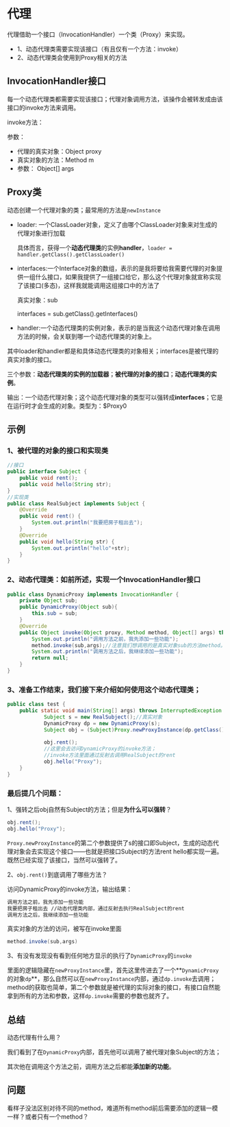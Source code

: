 # 代理

代理借助一个接口（InvocationHandler）一个类（Proxy）来实现。

- 1、动态代理类需要实现该接口（有且仅有一个方法：invoke）
- 2、动态代理类会使用到Proxy相关的方法

## InvocationHandler接口

每一个动态代理类都需要实现该接口；代理对象调用方法，该操作会被转发成由该接口的invoke方法来调用。

invoke方法：

参数：

- 代理的真实对象：Object proxy
- 真实对象的方法：Method m
- 参数： Object[] args

## Proxy类

动态创建一个代理对象的类；最常用的方法是`newInstance`

- loader: 一个ClassLoader对象，定义了由哪个ClassLoader对象来对生成的代理对象进行加载

  具体而言，获得一个**动态代理类**的实例**handler**，`loader = handler.getClass().getClassLoader()`

- interfaces:一个Interface对象的数组，表示的是我将要给我需要代理的对象提供一组什么接口，如果我提供了一组接口给它，那么这个代理对象就宣称实现了该接口(多态)，这样我就能调用这组接口中的方法了

  真实对象：sub

  interfaces = sub.getClass().getInterfaces()

- handler:一个动态代理类的实例对象，表示的是当我这个动态代理对象在调用方法的时候，会关联到哪一个动态代理类的对象上。

其中loader和handler都是和具体动态代理类的对象相关；interfaces是被代理的真实对象的接口。

三个参数：**动态代理类的实例的加载器**；**被代理的对象的接口**；**动态代理类的实例**。

输出：一个动态代理对象；这个动态代理对象的类型可以强转成**interfaces**；它是在运行时才会生成的对象。类型为：$Proxy0

## 示例

### 1、被代理的对象的接口和实现类

```java
//接口
public interface Subject {
    public void rent();
    public void hello(String str);
}
//实现类
public class RealSubject implements Subject {
    @Override
    public void rent() {
        System.out.println("我要把房子租出去");
    }
    @Override
    public void hello(String str) {
        System.out.println("hello"+str);
    }
}
```

### 2、动态代理类：如前所述，实现一个InvocationHandler接口

```java
public class DynamicProxy implements InvocationHandler {
    private Object sub;
    public DynamicProxy(Object sub){
        this.sub = sub;
    }
    @Override
    public Object invoke(Object proxy, Method method, Object[] args) throws Throwable {
        System.out.println("调用方法之前，我先添加一些功能");
        method.invoke(sub,args);//注意我们想调用的是真实对象sub的方法method。
        System.out.println("调用方法之后，我继续添加一些功能");
        return null;
    }
}
```

### 3、准备工作结束，我们接下来介绍如何使用这个动态代理类；

```java
public class test {
    public static void main(String[] args) throws InterruptedException {
            Subject s = new RealSubject();//真实对象
            DynamicProxy dp = new DynamicProxy(s);
            Subject obj = (Subject)Proxy.newProxyInstance(dp.getClass().getClassLoader(), s.getClass().getInterfaces(), dp);
        
            obj.rent();
            //这里会去访问DynamicProxy的invoke方法；
            //invoke方法里面通过反射去调用RealSubject的rent
            obj.hello("Proxy");
    }
}
```

### 最后提几个问题：

1、强转之后obj自然有Subject的方法；但是**为什么可以强转**？

```java
obj.rent();
obj.hello("Proxy");
```

`Proxy.newProxyInstance`的第二个参数提供了s的接口即Subject，生成的动态代理对象会去实现这个接口——也就是把接口Subject的方法rent hello都实现一遍。既然已经实现了该接口，当然可以强转了。

2、`obj.rent()`到底调用了哪些方法？

访问DynamicProxy的invoke方法，输出结果：

```markdown
调用方法之前，我先添加一些功能
我要把房子租出去 //动态代理类内部，通过反射去执行RealSubject的rent
调用方法之后，我继续添加一些功能
```

真实对象的方法的访问，被写在invoke里面

```java
method.invoke(sub,args)
```

3、有没有发现没有看到任何地方显示的执行了`DynamicProxy`的`invoke`

里面的逻辑隐藏在`newProxyInstance`里，首先这里传进去了一个**`DynamicProxy`的对象`dp`**，那么自然可以在`newProxyInstance`内部，通过`dp.invoke`去调用；method的获取也简单，第二个参数就是被代理的实际对象的接口，有接口自然能拿到所有的方法和参数，这样`dp.invoke`需要的参数也就齐了。

## 总结

动态代理有什么用？

我们看到了在`DynamicProxy`内部，首先他可以调用了被代理对象Subject的方法；

其次他在调用这个方法之前，调用方法之后都能**添加新的功能**。



## 问题

看样子没法区别对待不同的method，难道所有method前后需要添加的逻辑一模一样？或者只有一个method？

